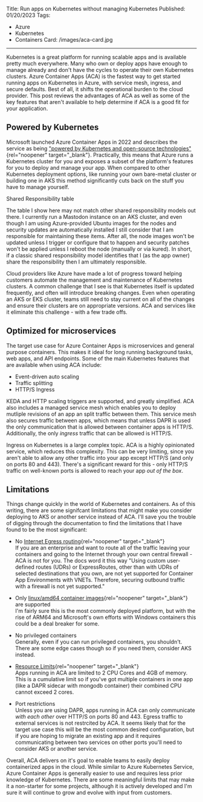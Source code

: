Title: Run apps on Kubernetes without managing Kubernetes
Published: 01/20/2023
Tags: 
  - Azure
  - Kubernetes
  - Containers
Card: /images/aca-card.jpg
---

Kubernetes is a great platform for running scalable apps and is available pretty much everywhere. Many who own or deploy apps have enough to manage already and don't have the cycles to operate their own Kubernetes clusters. Azure Container Apps (ACA) is the fastest way to get started running apps on Kubernetes in Azure, with service mesh, ingress, and secure defaults. Best of all, it shifts the operational burden to the cloud provider.  This post reviews the advantages of ACA as well as some of the key features that aren't available to help determine if ACA is a good fit for your application.
 

## Powered by Kubernetes

Microsoft launched Azure Container Apps in 2022 and describes the service as being ["powered by Kubernetes and open-source technologies"](https://learn.microsoft.com/en-us/azure/container-apps/compare-options#azure-container-apps){rel="noopener" 
target="_blank"}. Practically, this means that Azure runs a Kubernetes cluster for you and exposes a subset of the platform's features for you to deploy and manage your app. When compared to other Kubernetes deployment options, like running your own bare-metal cluster or building one in AKS this method significantly cuts back on the stuff you have to manage yourself.

<div class="container-right container-row">
<?# CaptionImage Src="/images/aca-compare.png"  AltText="a table comparing features of AKS and ACA" Style="container-left"?>Shared Responsibility table<?#/CaptionImage ?>
</div>

The table I show here may not match other shared responsibility models out there. I currently run a Mastodon instance on an AKS cluster, and even though I am using Azure-provided Ubuntu images for the nodes and security updates are automatically installed I still consider that I am responsible for maintaining these items. After all, the node images won't be updated unless I trigger or configure that to happen and security patches won't be applied unless I reboot the node (manually or via kured). In short, if a classic shared responsibility model identifies that I (as the app owner) share the responsibility then I am ultimately responsible.

Cloud providers like Azure have made a lot of progress toward helping customers automate the management and maintenance of Kubernetes clusters. A common challenge that I see is that Kubernetes itself is updated frequently, and often will introduce breaking changes. Even when operating an AKS or EKS cluster, teams still need to stay current on all of the changes and ensure their clusters are on appropriate versions. ACA and services like it eliminate this challenge - with a few trade offs. 

<p></p>

## Optimized for microservices

The target use case for Azure Container Apps is microservices and general purpose containers. This makes it ideal for long running background tasks, web apps, and API endpoints. Some of the main Kubernetes features that are available when using ACA include:

* Event-driven auto scaling
* Traffic splitting
* HTTP/S Ingress

KEDA and HTTP scaling triggers are supported, and greatly simplified. ACA also includes a managed service mesh which enables you to deploy mutliple revisions of an app an split traffic between them. This service mesh also secures traffic between apps, which means that unless DAPR is used the only communication that is allowed between container apps is HTTP/S. Additionally, the only *ingress* traffic that can be allowed is HTTP/S. 

Ingress on Kubernetes is a large complex topic. ACA is a highly opinionated service, which reduces this complexity. This can be very limiting, since you aren't able to allow any other traffic into your app except HTTP/S (and only on ports 80 and 443). There's a significant reward for this - only HTTP/S traffic on well-known ports is allowed to reach your app *out of the box*. 

## Limitations

Things change quickly in the world of Kubernetes and containers. As of this writing, there are some signifcant limitations that might make you consider deploying to AKS or another service instead of ACA. I'll save you the trouble of digging through the documentation to find the limitations that I have found to be the most significant:

* No [Internet Egress routing](https://learn.microsoft.com/en-us/azure/container-apps/firewall-integration){rel="noopener" 
target="_blank"} <br/>
  If you are an enterprise and want to route all of the traffic leaving your containers and going to the Internet through your own central firewall - ACA is not for you. The docs word it this way "Using custom user-defined routes (UDRs) or ExpressRoutes, other than with UDRs of selected destinations that you own, are not yet supported for Container App Environments with VNETs. Therefore, securing outbound traffic with a firewall is not yet supported." 

* Only [linux/amd64 container images](https://learn.microsoft.com/en-us/azure/container-apps/containers#limitations){rel="noopener" 
target="_blank"} are supported <br/>
  I'm fairly sure this is the most commonly deployed platform, but with the rise of ARM64 and Microsoft's own efforts with Windows containers this could be a deal breaker for some.

* No privileged containers <br/>
  Generally, even if you can run privileged containers, you shouldn't. There are some edge cases though so if you need them, consider AKS instead.

* [Resource Limits](https://learn.microsoft.com/en-us/azure/container-apps/containers#configuration){rel="noopener" 
target="_blank"} <br/>
  Apps running in ACA are limited to 2 CPU Cores and 4GB of memory. This is a cumulative limit so if you've got multiple containers in one app (like a DAPR sidecar with mongodb container) their combined CPU cannot exceed 2 cores.

* Port restrictions <br/>
  Unless you are using DAPR, apps running in ACA can only communicate *with each other* over HTTP/S on ports 80 and 443. Egress traffic to external services is not restrcited by ACA. It seems likely that for the target use case this will be the most common desired configuration, but if you are hoping to migrate an existing app and it requires communicating between two services on other ports you'll need to consider AKS or another service.

Overall, ACA delivers on it's goal to enable teams to easily deploy containerized apps in the cloud. While similar to Azure Kubernetes Service, Azure Container Apps is generally easier to use and requires less prior knowledge of Kubernetes. There are some meaningful limits that may make it a non-starter for some projects, although it is actively developed and I'm sure it will continue to grow and evolve with input from customers. 